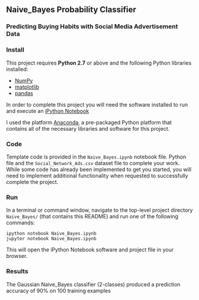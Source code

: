 ## Naive_Bayes Probability Classifier
### Predicting Buying Habits with Social Media Advertisement Data

### Install

This project requires **Python 2.7** or above and the following Python libraries installed:

- [NumPy](http://www.numpy.org/)
- [matplotlib](http://matplotlib.org/)
- [pandas](https://pandas.pydata.org/)

In order to complete this project you will need the software installed to run and execute an [iPython Notebook](http://ipython.org/notebook.html)

I used the platform [Anaconda](https://www.continuum.io/downloads), a pre-packaged Python platform that contains all of the necessary libraries and software for this project. 

### Code

Template code is provided in the `Naive_Bayes.ipynb` notebook file. Python file and the `Social_Network_Ads.csv` dataset file to complete your work. While some code has already been implemented to get you started, you will need to implement additional functionality when requested to successfully complete the project.

### Run

In a terminal or command window, navigate to the top-level project directory `Naive_Bayes/` (that contains this README) and run one of the following commands:

```ipython notebook Naive_Bayes.ipynb```  
```jupyter notebook Naive_Bayes.ipynb```

This will open the iPython Notebook software and project file in your browser.

### Results

The Gaussian Naive_Bayes classifier (2-classes) produced a prediction accuracy of 90% on 100 training examples
